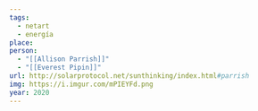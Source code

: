 ```yaml
---
tags:
  - netart
  - energía
place:
person:
  - "[[Allison Parrish]]"
  - "[[Everest Pipin]]"
url: http://solarprotocol.net/sunthinking/index.html#parrish
img: https://i.imgur.com/mPIEYFd.png
year: 2020
---
```




